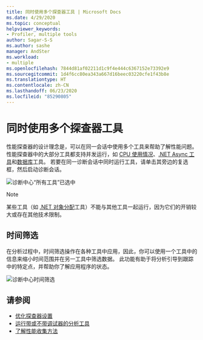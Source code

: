 ```yaml
---
title: 同时使用多个探查器工具 | Microsoft Docs
ms.date: 4/29/2020
ms.topic: conceptual
helpviewer_keywords:
- Profiler, multiple tools
author: Sagar-S-S
ms.author: sashe
manager: AndSter
ms.workload:
- multiple
ms.openlocfilehash: 7844d81af02211d1c9f4e444c6367152e73392e9
ms.sourcegitcommit: 1d4f6cc80ea343a667d16beec03220cfe1f43b8e
ms.translationtype: HT
ms.contentlocale: zh-CN
ms.lasthandoff: 06/23/2020
ms.locfileid: "85290805"
---
```

# <a name="using-multiple-profiler-tools-simultaneously"></a>同时使用多个探查器工具

性能探查器的设计理念是，可以在同一会话中使用多个工具来帮助了解性能问题。 性能探查器中的大部分工具都支持并发运行，如 [CPU 使用情况](../profiling/cpu-usage.md)、[.NET Async 工具](../profiling/analyze-async.md)和[数据库](../profiling/analyze-database.md)工具。 若要在同一诊断会话中同时运行工具，请单击其旁边的复选框，然后启动诊断会话。

![诊断中心“所有工具”已选中](../profiling/media/diaghuballtoolsselected.png "诊断中心“所有工具”已选中")

>[!NOTE]
>某些工具（如 [.NET 对象分配](../profiling/dotnet-alloc-tool.md)工具）不能与其他工具一起运行，因为它们的开销较大或存在其他技术限制。

## <a name="time-filtering"></a>时间筛选 

在分析过程中，时间筛选操作在各种工具中应用，因此，你可以使用一个工具中的信息来缩小时间范围并在另一工具中筛选数据。 此功能有助于将分析引导到跟踪中的特定点，并帮助你了解应用程序的状态。

![诊断中心时间筛选](../profiling/media/diaghubtimefiltering.png "诊断中心时间筛选")

## <a name="see-also"></a>请参阅

- [优化探查器设置](../profiling/optimize-profiler-settings.md)
- [运行带或不带调试器的分析工具](../profiling/running-profiling-tools-with-or-without-the-debugger.md)
- [了解性能收集方法](../profiling/understanding-performance-collection-methods-perf-profiler.md)
